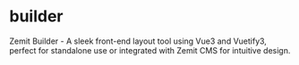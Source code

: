 # builder
Zemit Builder - A sleek front-end layout tool using Vue3 and Vuetify3, perfect for standalone use or integrated with Zemit CMS for intuitive design.
